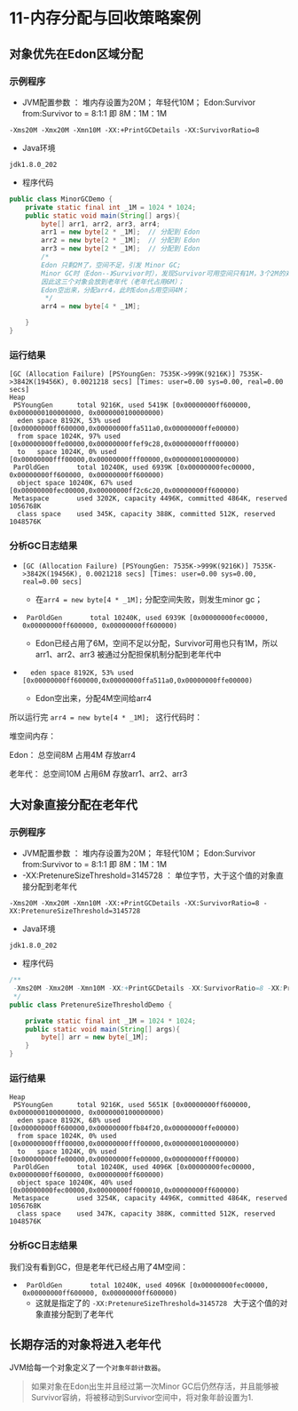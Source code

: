 # 11-内存分配与回收策略案例


## 对象优先在Edon区域分配

### 示例程序

- JVM配置参数 ： 堆内存设置为20M； 年轻代10M； Edon:Survivor from:Survivor to = 8:1:1 即 8M：1M：1M

```
-Xms20M -Xmx20M -Xmn10M -XX:+PrintGCDetails -XX:SurvivorRatio=8
```

- Java环境

```
jdk1.8.0_202
```

- 程序代码

```java
public class MinorGCDemo {
    private static final int _1M = 1024 * 1024;
    public static void main(String[] args){
        byte[] arr1, arr2, arr3, arr4;
        arr1 = new byte[2 * _1M];  // 分配到 Edon
        arr2 = new byte[2 * _1M];  // 分配到 Edon
        arr3 = new byte[2 * _1M];  // 分配到 Edon
        /*
        Edon 只剩2M了，空间不足，引发 Minor GC;
        Minor GC时（Edon--》Survivor时），发现Survivor可用空间只有1M，3个2M的对象无法回收；
        因此这三个对象会放到老年代（老年代占用6M）；
        Edon空出来，分配arr4，此时Edon占用空间4M；
         */
        arr4 = new byte[4 * _1M];  

    }
}
```

###  运行结果

```
[GC (Allocation Failure) [PSYoungGen: 7535K->999K(9216K)] 7535K->3842K(19456K), 0.0021218 secs] [Times: user=0.00 sys=0.00, real=0.00 secs] 
Heap
 PSYoungGen      total 9216K, used 5419K [0x00000000ff600000, 0x0000000100000000, 0x0000000100000000)
  eden space 8192K, 53% used [0x00000000ff600000,0x00000000ffa511a0,0x00000000ffe00000)
  from space 1024K, 97% used [0x00000000ffe00000,0x00000000ffef9c28,0x00000000fff00000)
  to   space 1024K, 0% used [0x00000000fff00000,0x00000000fff00000,0x0000000100000000)
 ParOldGen       total 10240K, used 6939K [0x00000000fec00000, 0x00000000ff600000, 0x00000000ff600000)
  object space 10240K, 67% used [0x00000000fec00000,0x00000000ff2c6c20,0x00000000ff600000)
 Metaspace       used 3202K, capacity 4496K, committed 4864K, reserved 1056768K
  class space    used 345K, capacity 388K, committed 512K, reserved 1048576K

```

### 分析GC日志结果

- ```[GC (Allocation Failure) [PSYoungGen: 7535K->999K(9216K)] 7535K->3842K(19456K), 0.0021218 secs] [Times: user=0.00 sys=0.00, real=0.00 secs]```
    -  在```arr4 = new byte[4 * _1M];``` 分配空间失败，则发生minor gc；
    
- ``` ParOldGen       total 10240K, used 6939K [0x00000000fec00000, 0x00000000ff600000, 0x00000000ff600000)``` 
    - Edon已经占用了6M，空间不足以分配，Survivor可用也只有1M，所以arr1、arr2、arr3 被通过分配担保机制分配到老年代中
    
- ```  eden space 8192K, 53% used [0x00000000ff600000,0x00000000ffa511a0,0x00000000ffe00000)``` 
    - Edon空出来，分配4M空间给arr4
    
    
所以运行完 ```arr4 = new byte[4 * _1M]; ``` 这行代码时：

堆空间内存：

Edon： 总空间8M  占用4M 存放arr4

老年代： 总空间10M  占用6M  存放arr1、arr2、arr3



## 大对象直接分配在老年代


### 示例程序

- JVM配置参数 ： 堆内存设置为20M； 年轻代10M； Edon:Survivor from:Survivor to = 8:1:1 即 8M：1M：1M
- -XX:PretenureSizeThreshold=3145728 ： 单位字节，大于这个值的对象直接分配到老年代

```
-Xms20M -Xmx20M -Xmn10M -XX:+PrintGCDetails -XX:SurvivorRatio=8 -XX:PretenureSizeThreshold=3145728  
```

- Java环境

```
jdk1.8.0_202
```

- 程序代码

```java
/**
 -Xms20M -Xmx20M -Xmn10M -XX:+PrintGCDetails -XX:SurvivorRatio=8 -XX:PretenureSizeThreshold=3145728
 */
public class PretenureSizeThresholdDemo {

    private static final int _1M = 1024 * 1024;
    public static void main(String[] args){
        byte[] arr = new byte[_1M];
    }
}
```

###  运行结果

```
Heap
 PSYoungGen      total 9216K, used 5651K [0x00000000ff600000, 0x0000000100000000, 0x0000000100000000)
  eden space 8192K, 68% used [0x00000000ff600000,0x00000000ffb84f20,0x00000000ffe00000)
  from space 1024K, 0% used [0x00000000fff00000,0x00000000fff00000,0x0000000100000000)
  to   space 1024K, 0% used [0x00000000ffe00000,0x00000000ffe00000,0x00000000fff00000)
 ParOldGen       total 10240K, used 4096K [0x00000000fec00000, 0x00000000ff600000, 0x00000000ff600000)
  object space 10240K, 40% used [0x00000000fec00000,0x00000000ff000010,0x00000000ff600000)
 Metaspace       used 3254K, capacity 4496K, committed 4864K, reserved 1056768K
  class space    used 347K, capacity 388K, committed 512K, reserved 1048576K
```

### 分析GC日志结果

我们没有看到GC，但是老年代已经占用了4M空间：

- ``` ParOldGen       total 10240K, used 4096K [0x00000000fec00000, 0x00000000ff600000, 0x00000000ff600000)```
    - 这就是指定了的 ```-XX:PretenureSizeThreshold=3145728 ``` 大于这个值的对象直接分配到了老年代
    
    
## 长期存活的对象将进入老年代

JVM给每一个对象定义了一个```对象年龄计数器```。

>如果对象在Edon出生并且经过第一次Minor GC后仍然存活，并且能够被Survivor容纳，将被移动到Survivor空间中，将对象年龄设置为1.
>
>
